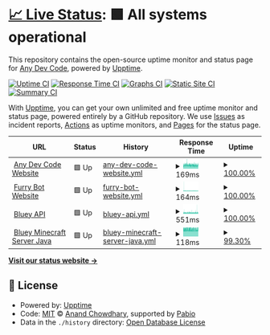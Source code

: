 # [📈 Live Status](https://status.anydevcode.com): <!--live status--> **🟩 All systems operational**

This repository contains the open-source uptime monitor and status page for [Any Dev Code](https://anydevcode.com), powered by [Upptime](https://github.com/upptime/upptime).

[![Uptime CI](https://github.com/anydevcode/status.anydevcode.com/workflows/Uptime%20CI/badge.svg)](https://github.com/anydevcode/status.anydevcode.com/actions?query=workflow%3A%22Uptime+CI%22)
[![Response Time CI](https://github.com/anydevcode/status.anydevcode.com/workflows/Response%20Time%20CI/badge.svg)](https://github.com/anydevcode/status.anydevcode.com/actions?query=workflow%3A%22Response+Time+CI%22)
[![Graphs CI](https://github.com/anydevcode/status.anydevcode.com/workflows/Graphs%20CI/badge.svg)](https://github.com/anydevcode/status.anydevcode.com/actions?query=workflow%3A%22Graphs+CI%22)
[![Static Site CI](https://github.com/anydevcode/status.anydevcode.com/workflows/Static%20Site%20CI/badge.svg)](https://github.com/anydevcode/status.anydevcode.com/actions?query=workflow%3A%22Static+Site+CI%22)
[![Summary CI](https://github.com/anydevcode/status.anydevcode.com/workflows/Summary%20CI/badge.svg)](https://github.com/anydevcode/status.anydevcode.com/actions?query=workflow%3A%22Summary+CI%22)

With [Upptime](https://upptime.js.org), you can get your own unlimited and free uptime monitor and status page, powered entirely by a GitHub repository. We use [Issues](https://github.com/anydevcode/status.anydevcode.com/issues) as incident reports, [Actions](https://github.com/anydevcode/status.anydevcode.com/actions) as uptime monitors, and [Pages](https://status.anydevcode.com) for the status page.

<!--start: status pages-->
<!-- This summary is generated by Upptime (https://github.com/upptime/upptime) -->
<!-- Do not edit this manually, your changes will be overwritten -->
<!-- prettier-ignore -->
| URL | Status | History | Response Time | Uptime |
| --- | ------ | ------- | ------------- | ------ |
| <img alt="" src="https://api.mdcdev.me/v2/github/users/anydevcode/avatar" height="13"> [Any Dev Code Website](https://anydevcode.com) | 🟩 Up | [any-dev-code-website.yml](https://github.com/AnyDevCode/status.anydevcode.com/commits/HEAD/history/any-dev-code-website.yml) | <details><summary><img alt="Response time graph" src="./graphs/any-dev-code-website/response-time-week.png" height="20"> 169ms</summary><br><a href="https://status.anydevcode.com/history/any-dev-code-website"><img alt="Response time 175" src="https://img.shields.io/endpoint?url=https%3A%2F%2Fraw.githubusercontent.com%2FAnyDevCode%2Fstatus.anydevcode.com%2FHEAD%2Fapi%2Fany-dev-code-website%2Fresponse-time.json"></a><br><a href="https://status.anydevcode.com/history/any-dev-code-website"><img alt="24-hour response time 166" src="https://img.shields.io/endpoint?url=https%3A%2F%2Fraw.githubusercontent.com%2FAnyDevCode%2Fstatus.anydevcode.com%2FHEAD%2Fapi%2Fany-dev-code-website%2Fresponse-time-day.json"></a><br><a href="https://status.anydevcode.com/history/any-dev-code-website"><img alt="7-day response time 169" src="https://img.shields.io/endpoint?url=https%3A%2F%2Fraw.githubusercontent.com%2FAnyDevCode%2Fstatus.anydevcode.com%2FHEAD%2Fapi%2Fany-dev-code-website%2Fresponse-time-week.json"></a><br><a href="https://status.anydevcode.com/history/any-dev-code-website"><img alt="30-day response time 175" src="https://img.shields.io/endpoint?url=https%3A%2F%2Fraw.githubusercontent.com%2FAnyDevCode%2Fstatus.anydevcode.com%2FHEAD%2Fapi%2Fany-dev-code-website%2Fresponse-time-month.json"></a><br><a href="https://status.anydevcode.com/history/any-dev-code-website"><img alt="1-year response time 175" src="https://img.shields.io/endpoint?url=https%3A%2F%2Fraw.githubusercontent.com%2FAnyDevCode%2Fstatus.anydevcode.com%2FHEAD%2Fapi%2Fany-dev-code-website%2Fresponse-time-year.json"></a></details> | <details><summary><a href="https://status.anydevcode.com/history/any-dev-code-website">100.00%</a></summary><a href="https://status.anydevcode.com/history/any-dev-code-website"><img alt="All-time uptime 100.00%" src="https://img.shields.io/endpoint?url=https%3A%2F%2Fraw.githubusercontent.com%2FAnyDevCode%2Fstatus.anydevcode.com%2FHEAD%2Fapi%2Fany-dev-code-website%2Fuptime.json"></a><br><a href="https://status.anydevcode.com/history/any-dev-code-website"><img alt="24-hour uptime 100.00%" src="https://img.shields.io/endpoint?url=https%3A%2F%2Fraw.githubusercontent.com%2FAnyDevCode%2Fstatus.anydevcode.com%2FHEAD%2Fapi%2Fany-dev-code-website%2Fuptime-day.json"></a><br><a href="https://status.anydevcode.com/history/any-dev-code-website"><img alt="7-day uptime 100.00%" src="https://img.shields.io/endpoint?url=https%3A%2F%2Fraw.githubusercontent.com%2FAnyDevCode%2Fstatus.anydevcode.com%2FHEAD%2Fapi%2Fany-dev-code-website%2Fuptime-week.json"></a><br><a href="https://status.anydevcode.com/history/any-dev-code-website"><img alt="30-day uptime 100.00%" src="https://img.shields.io/endpoint?url=https%3A%2F%2Fraw.githubusercontent.com%2FAnyDevCode%2Fstatus.anydevcode.com%2FHEAD%2Fapi%2Fany-dev-code-website%2Fuptime-month.json"></a><br><a href="https://status.anydevcode.com/history/any-dev-code-website"><img alt="1-year uptime 100.00%" src="https://img.shields.io/endpoint?url=https%3A%2F%2Fraw.githubusercontent.com%2FAnyDevCode%2Fstatus.anydevcode.com%2FHEAD%2Fapi%2Fany-dev-code-website%2Fuptime-year.json"></a></details>
| <img alt="" src="https://icon.horse/icon/furry.anydevcode.com" height="13"> [Furry Bot Website](https://furry.anydevcode.com) | 🟩 Up | [furry-bot-website.yml](https://github.com/AnyDevCode/status.anydevcode.com/commits/HEAD/history/furry-bot-website.yml) | <details><summary><img alt="Response time graph" src="./graphs/furry-bot-website/response-time-week.png" height="20"> 164ms</summary><br><a href="https://status.anydevcode.com/history/furry-bot-website"><img alt="Response time 173" src="https://img.shields.io/endpoint?url=https%3A%2F%2Fraw.githubusercontent.com%2FAnyDevCode%2Fstatus.anydevcode.com%2FHEAD%2Fapi%2Ffurry-bot-website%2Fresponse-time.json"></a><br><a href="https://status.anydevcode.com/history/furry-bot-website"><img alt="24-hour response time 162" src="https://img.shields.io/endpoint?url=https%3A%2F%2Fraw.githubusercontent.com%2FAnyDevCode%2Fstatus.anydevcode.com%2FHEAD%2Fapi%2Ffurry-bot-website%2Fresponse-time-day.json"></a><br><a href="https://status.anydevcode.com/history/furry-bot-website"><img alt="7-day response time 164" src="https://img.shields.io/endpoint?url=https%3A%2F%2Fraw.githubusercontent.com%2FAnyDevCode%2Fstatus.anydevcode.com%2FHEAD%2Fapi%2Ffurry-bot-website%2Fresponse-time-week.json"></a><br><a href="https://status.anydevcode.com/history/furry-bot-website"><img alt="30-day response time 173" src="https://img.shields.io/endpoint?url=https%3A%2F%2Fraw.githubusercontent.com%2FAnyDevCode%2Fstatus.anydevcode.com%2FHEAD%2Fapi%2Ffurry-bot-website%2Fresponse-time-month.json"></a><br><a href="https://status.anydevcode.com/history/furry-bot-website"><img alt="1-year response time 173" src="https://img.shields.io/endpoint?url=https%3A%2F%2Fraw.githubusercontent.com%2FAnyDevCode%2Fstatus.anydevcode.com%2FHEAD%2Fapi%2Ffurry-bot-website%2Fresponse-time-year.json"></a></details> | <details><summary><a href="https://status.anydevcode.com/history/furry-bot-website">100.00%</a></summary><a href="https://status.anydevcode.com/history/furry-bot-website"><img alt="All-time uptime 100.00%" src="https://img.shields.io/endpoint?url=https%3A%2F%2Fraw.githubusercontent.com%2FAnyDevCode%2Fstatus.anydevcode.com%2FHEAD%2Fapi%2Ffurry-bot-website%2Fuptime.json"></a><br><a href="https://status.anydevcode.com/history/furry-bot-website"><img alt="24-hour uptime 100.00%" src="https://img.shields.io/endpoint?url=https%3A%2F%2Fraw.githubusercontent.com%2FAnyDevCode%2Fstatus.anydevcode.com%2FHEAD%2Fapi%2Ffurry-bot-website%2Fuptime-day.json"></a><br><a href="https://status.anydevcode.com/history/furry-bot-website"><img alt="7-day uptime 100.00%" src="https://img.shields.io/endpoint?url=https%3A%2F%2Fraw.githubusercontent.com%2FAnyDevCode%2Fstatus.anydevcode.com%2FHEAD%2Fapi%2Ffurry-bot-website%2Fuptime-week.json"></a><br><a href="https://status.anydevcode.com/history/furry-bot-website"><img alt="30-day uptime 100.00%" src="https://img.shields.io/endpoint?url=https%3A%2F%2Fraw.githubusercontent.com%2FAnyDevCode%2Fstatus.anydevcode.com%2FHEAD%2Fapi%2Ffurry-bot-website%2Fuptime-month.json"></a><br><a href="https://status.anydevcode.com/history/furry-bot-website"><img alt="1-year uptime 100.00%" src="https://img.shields.io/endpoint?url=https%3A%2F%2Fraw.githubusercontent.com%2FAnyDevCode%2Fstatus.anydevcode.com%2FHEAD%2Fapi%2Ffurry-bot-website%2Fuptime-year.json"></a></details>
| <img alt="" src="https://i.pinimg.com/originals/dc/cb/e7/dccbe770e822e1f4f7337aba88548f09.png" height="13"> [Bluey API](https://blueyapi.de) | 🟩 Up | [bluey-api.yml](https://github.com/AnyDevCode/status.anydevcode.com/commits/HEAD/history/bluey-api.yml) | <details><summary><img alt="Response time graph" src="./graphs/bluey-api/response-time-week.png" height="20"> 551ms</summary><br><a href="https://status.anydevcode.com/history/bluey-api"><img alt="Response time 535" src="https://img.shields.io/endpoint?url=https%3A%2F%2Fraw.githubusercontent.com%2FAnyDevCode%2Fstatus.anydevcode.com%2FHEAD%2Fapi%2Fbluey-api%2Fresponse-time.json"></a><br><a href="https://status.anydevcode.com/history/bluey-api"><img alt="24-hour response time 531" src="https://img.shields.io/endpoint?url=https%3A%2F%2Fraw.githubusercontent.com%2FAnyDevCode%2Fstatus.anydevcode.com%2FHEAD%2Fapi%2Fbluey-api%2Fresponse-time-day.json"></a><br><a href="https://status.anydevcode.com/history/bluey-api"><img alt="7-day response time 551" src="https://img.shields.io/endpoint?url=https%3A%2F%2Fraw.githubusercontent.com%2FAnyDevCode%2Fstatus.anydevcode.com%2FHEAD%2Fapi%2Fbluey-api%2Fresponse-time-week.json"></a><br><a href="https://status.anydevcode.com/history/bluey-api"><img alt="30-day response time 535" src="https://img.shields.io/endpoint?url=https%3A%2F%2Fraw.githubusercontent.com%2FAnyDevCode%2Fstatus.anydevcode.com%2FHEAD%2Fapi%2Fbluey-api%2Fresponse-time-month.json"></a><br><a href="https://status.anydevcode.com/history/bluey-api"><img alt="1-year response time 535" src="https://img.shields.io/endpoint?url=https%3A%2F%2Fraw.githubusercontent.com%2FAnyDevCode%2Fstatus.anydevcode.com%2FHEAD%2Fapi%2Fbluey-api%2Fresponse-time-year.json"></a></details> | <details><summary><a href="https://status.anydevcode.com/history/bluey-api">100.00%</a></summary><a href="https://status.anydevcode.com/history/bluey-api"><img alt="All-time uptime 99.88%" src="https://img.shields.io/endpoint?url=https%3A%2F%2Fraw.githubusercontent.com%2FAnyDevCode%2Fstatus.anydevcode.com%2FHEAD%2Fapi%2Fbluey-api%2Fuptime.json"></a><br><a href="https://status.anydevcode.com/history/bluey-api"><img alt="24-hour uptime 100.00%" src="https://img.shields.io/endpoint?url=https%3A%2F%2Fraw.githubusercontent.com%2FAnyDevCode%2Fstatus.anydevcode.com%2FHEAD%2Fapi%2Fbluey-api%2Fuptime-day.json"></a><br><a href="https://status.anydevcode.com/history/bluey-api"><img alt="7-day uptime 100.00%" src="https://img.shields.io/endpoint?url=https%3A%2F%2Fraw.githubusercontent.com%2FAnyDevCode%2Fstatus.anydevcode.com%2FHEAD%2Fapi%2Fbluey-api%2Fuptime-week.json"></a><br><a href="https://status.anydevcode.com/history/bluey-api"><img alt="30-day uptime 99.88%" src="https://img.shields.io/endpoint?url=https%3A%2F%2Fraw.githubusercontent.com%2FAnyDevCode%2Fstatus.anydevcode.com%2FHEAD%2Fapi%2Fbluey-api%2Fuptime-month.json"></a><br><a href="https://status.anydevcode.com/history/bluey-api"><img alt="1-year uptime 99.88%" src="https://img.shields.io/endpoint?url=https%3A%2F%2Fraw.githubusercontent.com%2FAnyDevCode%2Fstatus.anydevcode.com%2FHEAD%2Fapi%2Fbluey-api%2Fuptime-year.json"></a></details>
| <img alt="" src="https://www.freeiconspng.com/thumbs/minecraft-png-icon/minecraft-icon-0.png" height="13"> [Bluey Minecraft Server Java](mc.bluey.site) | 🟩 Up | [bluey-minecraft-server-java.yml](https://github.com/AnyDevCode/status.anydevcode.com/commits/HEAD/history/bluey-minecraft-server-java.yml) | <details><summary><img alt="Response time graph" src="./graphs/bluey-minecraft-server-java/response-time-week.png" height="20"> 118ms</summary><br><a href="https://status.anydevcode.com/history/bluey-minecraft-server-java"><img alt="Response time 117" src="https://img.shields.io/endpoint?url=https%3A%2F%2Fraw.githubusercontent.com%2FAnyDevCode%2Fstatus.anydevcode.com%2FHEAD%2Fapi%2Fbluey-minecraft-server-java%2Fresponse-time.json"></a><br><a href="https://status.anydevcode.com/history/bluey-minecraft-server-java"><img alt="24-hour response time 118" src="https://img.shields.io/endpoint?url=https%3A%2F%2Fraw.githubusercontent.com%2FAnyDevCode%2Fstatus.anydevcode.com%2FHEAD%2Fapi%2Fbluey-minecraft-server-java%2Fresponse-time-day.json"></a><br><a href="https://status.anydevcode.com/history/bluey-minecraft-server-java"><img alt="7-day response time 118" src="https://img.shields.io/endpoint?url=https%3A%2F%2Fraw.githubusercontent.com%2FAnyDevCode%2Fstatus.anydevcode.com%2FHEAD%2Fapi%2Fbluey-minecraft-server-java%2Fresponse-time-week.json"></a><br><a href="https://status.anydevcode.com/history/bluey-minecraft-server-java"><img alt="30-day response time 117" src="https://img.shields.io/endpoint?url=https%3A%2F%2Fraw.githubusercontent.com%2FAnyDevCode%2Fstatus.anydevcode.com%2FHEAD%2Fapi%2Fbluey-minecraft-server-java%2Fresponse-time-month.json"></a><br><a href="https://status.anydevcode.com/history/bluey-minecraft-server-java"><img alt="1-year response time 117" src="https://img.shields.io/endpoint?url=https%3A%2F%2Fraw.githubusercontent.com%2FAnyDevCode%2Fstatus.anydevcode.com%2FHEAD%2Fapi%2Fbluey-minecraft-server-java%2Fresponse-time-year.json"></a></details> | <details><summary><a href="https://status.anydevcode.com/history/bluey-minecraft-server-java">99.30%</a></summary><a href="https://status.anydevcode.com/history/bluey-minecraft-server-java"><img alt="All-time uptime 98.39%" src="https://img.shields.io/endpoint?url=https%3A%2F%2Fraw.githubusercontent.com%2FAnyDevCode%2Fstatus.anydevcode.com%2FHEAD%2Fapi%2Fbluey-minecraft-server-java%2Fuptime.json"></a><br><a href="https://status.anydevcode.com/history/bluey-minecraft-server-java"><img alt="24-hour uptime 95.08%" src="https://img.shields.io/endpoint?url=https%3A%2F%2Fraw.githubusercontent.com%2FAnyDevCode%2Fstatus.anydevcode.com%2FHEAD%2Fapi%2Fbluey-minecraft-server-java%2Fuptime-day.json"></a><br><a href="https://status.anydevcode.com/history/bluey-minecraft-server-java"><img alt="7-day uptime 99.30%" src="https://img.shields.io/endpoint?url=https%3A%2F%2Fraw.githubusercontent.com%2FAnyDevCode%2Fstatus.anydevcode.com%2FHEAD%2Fapi%2Fbluey-minecraft-server-java%2Fuptime-week.json"></a><br><a href="https://status.anydevcode.com/history/bluey-minecraft-server-java"><img alt="30-day uptime 98.39%" src="https://img.shields.io/endpoint?url=https%3A%2F%2Fraw.githubusercontent.com%2FAnyDevCode%2Fstatus.anydevcode.com%2FHEAD%2Fapi%2Fbluey-minecraft-server-java%2Fuptime-month.json"></a><br><a href="https://status.anydevcode.com/history/bluey-minecraft-server-java"><img alt="1-year uptime 98.39%" src="https://img.shields.io/endpoint?url=https%3A%2F%2Fraw.githubusercontent.com%2FAnyDevCode%2Fstatus.anydevcode.com%2FHEAD%2Fapi%2Fbluey-minecraft-server-java%2Fuptime-year.json"></a></details>

<!--end: status pages-->

[**Visit our status website →**](https://status.anydevcode.com)

## 📄 License

- Powered by: [Upptime](https://github.com/upptime/upptime)
- Code: [MIT](./LICENSE) © [Anand Chowdhary](https://anandchowdhary.com), supported by [Pabio](https://pabio.com)
- Data in the `./history` directory: [Open Database License](https://opendatacommons.org/licenses/odbl/1-0/)
